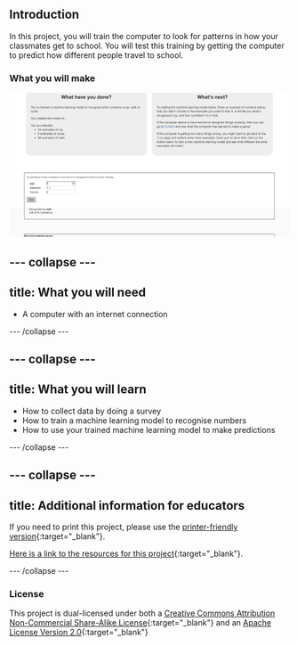 ## Introduction

In this project, you will train the computer to look for patterns in how your classmates get to school. You will test this training by getting the computer to predict how different people travel to school.

### What you will make

![The machine learning model predicting an answer](images/test.png)

--- collapse ---
---
title: What you will need
---

+ A computer with an internet connection

--- /collapse ---

--- collapse ---
---
title: What you will learn
---
+ How to collect data by doing a survey
+ How to train a machine learning model to recognise numbers
+ How to use your trained machine learning model to make predictions

--- /collapse ---

--- collapse ---
---
title: Additional information for educators
---

If you need to print this project, please use the [printer-friendly version](https://projects.raspberrypi.org/en/projects/journey-to-school/print){:target="_blank"}.

[Here is a link to the resources for this project](https://github.com/raspberrypilearning/journey-to-school/tree/master/en/resources){:target="_blank"}.

--- /collapse ---

### License

This project is dual-licensed under both a [Creative Commons Attribution Non-Commercial Share-Alike License](http://creativecommons.org/licenses/by-nc-sa/4.0/){:target="_blank"} and an [Apache License Version 2.0](http://www.apache.org/licenses/LICENSE-2.0){:target="_blank"}
